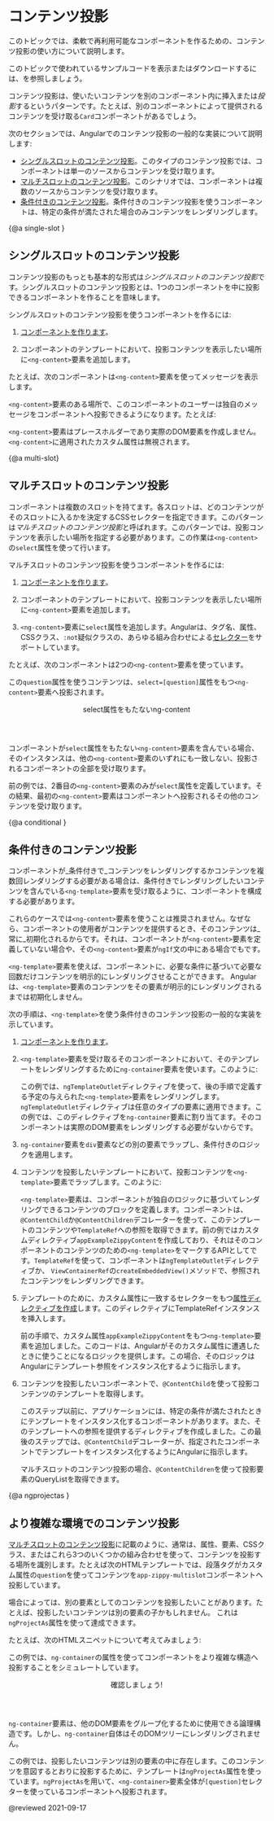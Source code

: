 # コンテンツ投影

このトピックでは、柔軟で再利用可能なコンポーネントを作るための、コンテンツ投影の使い方について説明します。

<div class="alert is-helpful">

このトピックで使われているサンプルコードを表示またはダウンロードするには、<live-example></live-example>を参照しましょう。

</div>

コンテンツ投影は、使いたいコンテンツを別のコンポーネント内に挿入または*投影*するというパターンです。たとえば、別のコンポーネントによって提供されるコンテンツを受け取る`Card`コンポーネントがあるでしょう。

次のセクションでは、Angularでのコンテンツ投影の一般的な実装について説明します:

* [シングルスロットのコンテンツ投影](#single-slot)。このタイプのコンテンツ投影では、コンポーネントは単一のソースからコンテンツを受け取ります。
* [マルチスロットのコンテンツ投影](#multi-slot)。このシナリオでは、コンポーネントは複数のソースからコンテンツを受け取ります。
* [条件付きのコンテンツ投影](#conditional)。条件付きのコンテンツ投影を使うコンポーネントは、特定の条件が満たされた場合のみコンテンツをレンダリングします。

{@a single-slot }
## シングルスロットのコンテンツ投影

コンテンツ投影のもっとも基本的な形式は*シングルスロットのコンテンツ投影*です。シングルスロットのコンテンツ投影とは、1つのコンポーネントを中に投影できるコンポーネントを作ることを意味します。

シングルスロットのコンテンツ投影を使うコンポーネントを作るには:

1. [コンポーネントを作ります](guide/component-overview)。

1. コンポーネントのテンプレートにおいて、投影コンテンツを表示したい場所に`<ng-content>`要素を追加します。

たとえば、次のコンポーネントは`<ng-content>`要素を使ってメッセージを表示します。

<code-example path="content-projection/src/app/zippy-basic/zippy-basic.component.ts" header="content-projection/src/app/zippy-basic/zippy-basic.component.ts"></code-example>

`<ng-content>`要素のある場所で、このコンポーネントのユーザーは独自のメッセージをコンポーネントへ投影できるようになります。たとえば:

<code-example path="content-projection/src/app/app.component.html" header="content-projection/src/app/app.component.html"
region="single-slot"></code-example>

<div class="alert is-helpful">

`<ng-content>`要素はプレースホルダーであり実際のDOM要素を作成しません。`<ng-content>`に適用されたカスタム属性は無視されます。

</div>

{@a multi-slot}
## マルチスロットのコンテンツ投影

コンポーネントは複数のスロットを持てます。各スロットは、どのコンテンツがそのスロットに入るかを決定するCSSセレクターを指定できます。このパターンは*マルチスロットのコンテンツ投影*と呼ばれます。このパターンでは、投影コンテンツを表示したい場所を指定する必要があります。この作業は`<ng-content>`の`select`属性を使って行います。

マルチスロットのコンテンツ投影を使うコンポーネントを作るには:

1. [コンポーネントを作ります](guide/component-overview)。

1. コンポーネントのテンプレートにおいて、投影コンテンツを表示したい場所に`<ng-content>`要素を追加します。

1. `<ng-content>`要素に`select`属性を追加します。Angularは、タグ名、属性、CSSクラス、`:not`疑似クラスの、あらゆる組み合わせによる[セレクター](https://developer.mozilla.org/en-US/docs/Web/CSS/CSS_Selectors)をサポートしています。

たとえば、次のコンポーネントは2つの`<ng-content>`要素を使っています。

 <code-example path="content-projection/src/app/zippy-multislot/zippy-multislot.component.ts" header="content-projection/src/app/zippy-multislot/zippy-multislot.component.ts"></code-example>

この`question`属性を使うコンテンツは、`select=[question]`属性をもつ`<ng-content>`要素へ投影されます。

<code-example path="content-projection/src/app/app.component.html" header="content-projection/src/app/app.component.html"
region="multi-slot"></code-example>

<div class="callout is-helpful">

<header>select属性をもたないng-content</header>

コンポーネントが`select`属性をもたない`<ng-content>`要素を含んでいる場合、そのインスタンスは、他の`<ng-content>`要素のいずれにも一致しない、投影されるコンポーネントの全部を受け取ります。

前の例では、2番目の`<ng-content>`要素のみが`select`属性を定義しています。その結果、最初の`<ng-content>`要素はコンポーネントへ投影されるその他のコンテンツを受け取ります。

</div>

{@a conditional }

## 条件付きのコンテンツ投影

コンポーネントが_条件付きで_コンテンツをレンダリングするかコンテンツを複数回レンダリングする必要がある場合は、条件付きでレンダリングしたいコンテンツを含んでいる`<ng-template>`要素を受け取るように、コンポーネントを構成する必要があります。

これらのケースでは`<ng-content>`要素を使うことは推奨されません。なぜなら、コンポーネントの使用者がコンテンツを提供するとき、そのコンテンツは_常に_初期化されるからです。それは、コンポーネントが`<ng-content>`要素を定義していない場合や、その`<ng-content>`要素が`ngIf`文の中にある場合でもです。

`<ng-template>`要素を使えば、コンポーネントに、必要な条件に基づいて必要な回数だけコンテンツを明示的にレンダリングさせることができます。 Angularは、`<ng-template>`要素のコンテンツをその要素が明示的にレンダリングされるまでは初期化しません。

次の手順は、`<ng-template>`を使う条件付きのコンテンツ投影の一般的な実装を示しています。

1. [コンポーネントを作ります](guide/component-overview)。

1. `<ng-template>`要素を受け取るそのコンポーネントにおいて、そのテンプレートをレンダリングするために`ng-container`要素を使います。このように:

   <code-example path="content-projection/src/app/example-zippy.template.html" header="content-projection/src/app/example-zippy.template.html" region="ng-container">
   </code-example>

   この例では、`ngTemplateOutlet`ディレクティブを使って、後の手順で定義する予定の与えられた`<ng-template>`要素をレンダリングします。`ngTemplateOutlet`ディレクティブは任意のタイプの要素に適用できます。この例では、このディレクティブを`ng-container`要素に割り当てます。そのコンポーネントは実際のDOM要素をレンダリングする必要がないからです。

1. `ng-container`要素を`div`要素などの別の要素でラップし、条件付きのロジックを適用します。

      <code-example path="content-projection/src/app/example-zippy.template.html"  header="content-projection/src/app/example-zippy.template.html" region="ngif">
      </code-example>

1. コンテンツを投影したいテンプレートにおいて、投影コンテンツを`<ng-template>`要素でラップします。このように:

      <code-example path="content-projection/src/app/app.component.html" region="ng-template">
      </code-example>

   `<ng-template>`要素は、コンポーネントが独自のロジックに基づいてレンダリングできるコンテンツのブロックを定義します。コンポーネントは、 `@ContentChild`か`@ContentChildren`デコレーターを使って、このテンプレートのコンテンツや`TemplateRef`への参照を取得できます。前の例ではカスタムディレクティブ`appExampleZippyContent`を作成しており、それはそのコンポーネントのコンテンツのための`<ng-template>`をマークするAPIとしてです。`TemplateRef`を使って、コンポーネントは`ngTemplateOutlet`ディレクティブか、 `ViewContainerRef`の`createEmbeddedView()`メソッドで、参照されたコンテンツをレンダリングできます。

1. テンプレートのために、カスタム属性に一致するセレクターをもつ[属性ディレクティブを作成](guide/attribute-directives#building-an-attribute-directive)します。このディレクティブにTemplateRefインスタンスを挿入します。

   <code-example header="content-projection/src/app/example-zippy.component.ts" path="content-projection/src/app/example-zippy.component.ts" region="zippycontentdirective"></code-example>

   前の手順で、カスタム属性`appExampleZippyContent`をもつ`<ng-template>`要素を追加しました。このコードは、Angularがそのカスタム属性に遭遇したときに使うことになるロジックを提供します。この場合、そのロジックはAngularにテンプレート参照をインスタンス化するように指示します。

1. コンテンツを投影したいコンポーネントで、`@ContentChild`を使って投影コンテンツのテンプレートを取得します。

   <code-example header="content-projection/src/app/example-zippy.component.ts" path="content-projection/src/app/example-zippy.component.ts" region="contentchild"></code-example>

   このステップ以前に、アプリケーションには、特定の条件が満たされたときにテンプレートをインスタンス化するコンポーネントがあります。また、そのテンプレートへの参照を提供するディレクティブを作成しました。この最後のステップでは、`@ContentChild`デコレーターが、指定されたコンポーネントでテンプレートをインスタンス化するようにAngularに指示します。

   <div class="alert is-helpful">

   マルチスロットのコンテンツ投影の場合、`@ContentChildren`を使って投影要素のQueryListを取得できます。

   </div>

{@a ngprojectas }

## より複雑な環境でのコンテンツ投影

[マルチスロットのコンテンツ投影](#multi-slot)に記載のように、通常は、属性、要素、CSSクラス、またはこれら3つのいくつかの組み合わせを使って、コンテンツを投影する場所を識別します。たとえば次のHTMLテンプレートでは、段落タグがカスタム属性の`question`を使ってコンテンツを`app-zippy-multislot`コンポーネントへ投影しています。

<code-example path="content-projection/src/app/app.component.html" header="content-projection/src/app/app.component.html"
region="multi-slot"></code-example>

場合によっては、別の要素としてのコンテンツを投影したいことがあります。たとえば、投影したいコンテンツは別の要素の子かもしれません。
これは`ngProjectAs`属性を使って達成できます。

たとえば、次のHTMLスニペットについて考えてみましょう:

<code-example path="content-projection/src/app/app.component.html" header="content-projection/src/app/app.component.html" region="ngprojectas">
</code-example>

この例では、`ng-container`の属性を使ってコンポーネントをより複雑な構造へ投影することをシミュレートしています。

<div class="callout is-helpful">

<header>確認しましょう!</header>

`ng-container`要素は、他のDOM要素をグループ化するために使用できる論理構造です。しかし、`ng-container`自体はそのDOMツリーにレンダリングされません。

</div>

この例では、投影したいコンテンツは別の要素の中に存在します。このコンテンツを意図するとおりに投影するために、テンプレートは`ngProjectAs`属性を使っています。`ngProjectAs`を用いて、`<ng-container>`要素全体が`[question]`セレクターを使っているコンポーネントへ投影されます。

@reviewed 2021-09-17
